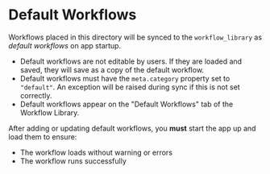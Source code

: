 # Default Workflows

Workflows placed in this directory will be synced to the `workflow_library` as
_default workflows_ on app startup.

- Default workflows are not editable by users. If they are loaded and saved,
  they will save as a copy of the default workflow.
- Default workflows must have the `meta.category` property set to `"default"`.
  An exception will be raised during sync if this is not set correctly.
- Default workflows appear on the "Default Workflows" tab of the Workflow
  Library.

After adding or updating default workflows, you **must** start the app up and
load them to ensure:

- The workflow loads without warning or errors
- The workflow runs successfully

